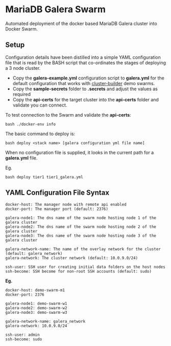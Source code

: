 MariaDB Galera Swarm
====================
Automated deployment of the docker based MariaDB Galera cluster into Docker Swarm.

## Setup

Configuration details have been distilled into a simple YAML configuration file that is read by the BASH script that co-ordinates the stages of deploying a 3 node cluster.

- Copy the __galera-example.yml__ configuration script to __galera.yml__ for the default configuration that works with [cluster-builder](https://github.com/ids/cluster-builder) demo swarms.
- Copy the __sample-secrets__ folder to __.secrets__ and adjust the values as required
- Copy the __api-certs__ for the target cluster into the __api-certs__ folder and validate you can connect.

To test connection to the Swarm and validate the __api-certs__:

    bash ./docker-env info

The basic command to deploy is:

    bash deploy <stack name> [galera configuration yml file name]

When no configuration file is supplied, it looks in the current path for a __galera.yml__ file.

Eg.

    bash deploy tier1 tier1_galera.yml

## YAML Configuration File Syntax
    
    docker-host: The manager node with remote api enabled
    docker-port: The manager port (default: 2376)

    galera-node1: The dns name of the swarm node hosting node 1 of the galera cluster
    galera-node2: The dns name of the swarm node hosting node 2 of the galera cluster
    galera-node3: The dns name of the swarm node hosting node 3 of the galera cluster

    galera-network-name: The name of the overlay network for the cluster (default: galera_network)
    galera-network: The cluster network (default: 10.0.9.0/24)

    ssh-user: SSH user for creating initial data folders on the host nodes
    ssh-become: SSH become for non-root SSH accounts (default: sudo)

__Eg.__

    docker-host: demo-swarm-m1
    docker-port: 2376

    galera-node1: demo-swarm-w1
    galera-node2: demo-swarm-w2
    galera-node3: demo-swarm-w3

    galera-network-name: galera_network
    galera-network: 10.0.9.0/24

    ssh-user: admin
    ssh-become: sudo

